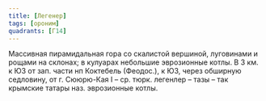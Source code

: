 ```yaml
---
title: [Легенер]
tags: [ороним]
quadrants: [Г14]
---
```


Массивная пирамидальная гора со скалистой вершиной, луговинами и рощами на
склонах; в кулуарах небольшие эврозионные котлы. В 3 км. к ЮЗ от зап. части нп
Коктебель (Феодос.), к ЮЗ, через обширную седловину, от г. Сююрю-Кая I – ср.
тюрк. легенлер – тазы – так крымские татары наз. эврозионные котлы.

